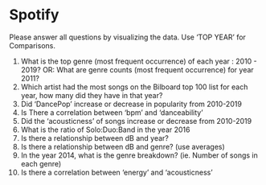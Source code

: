 # Spotify

Please answer all questions by visualizing the data. Use ‘TOP YEAR’ for Comparisons.
1)	What is the top genre (most frequent occurrence) of each year : 2010 - 2019? 
OR: What are genre counts (most frequent occurrence) for year 2011?
2)	Which artist had the most songs on the Bilboard top 100 list for each year, how many did they have in that year?
3)	Did ‘DancePop’ increase or decrease in popularity from 2010-2019
4)	Is There a correlation between ‘bpm’ and ‘danceability’
5)	Did the ‘acousticness’ of songs increase or decrease from 2010-2019
6)	What is the ratio of Solo:Duo:Band in the year 2016
7)	Is there a relationship between dB and year?
8)	Is there a relationship between dB and genre? (use averages)
9)	In the year 2014, what is the genre breakdown? (ie. Number of songs in each genre)
10)	Is there a correlation between ‘energy’ and ‘acousticness’
